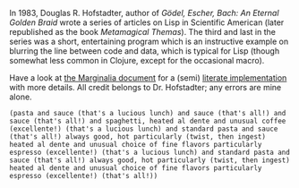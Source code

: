 
In 1983, Douglas R. Hofstadter, author of *Gödel, Escher, Bach: An
Eternal Golden Braid* wrote a series of articles on Lisp in
Scientific American (later republished as the book *Metamagical Themas*).
The third and last in the series was a short, entertaining program
which is an instructive example on blurring the line between code and
data, which is typical for Lisp (though somewhat less common in
Clojure, except for the occasional macro).

Have a look at [the Marginalia
document](https://rawgit.com/eigenhombre/oodles/master/docs/uberdoc.html)
for a (semi) [literate
implementation](https://en.wikipedia.org/wiki/Literate_programming)
with more details.  All credit belongs to Dr. Hofstadter; any errors are mine alone.

    (pasta and sauce (that's a lucious lunch) and sauce (that's all!) and
    sauce (that's all!) and spaghetti, heated al dente and unusual coffee
    (excellente!) (that's a lucious lunch) and standard pasta and sauce
    (that's all!) always good, hot particularly (twist, then ingest)
    heated al dente and unusual choice of fine flavors particularly
    espresso (excellente!) (that's a lucious lunch) and standard pasta and
    sauce (that's all!) always good, hot particularly (twist, then ingest)
    heated al dente and unusual choice of fine flavors particularly
    espresso (excellente!) (that's all!))
